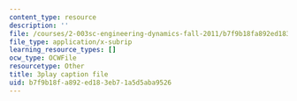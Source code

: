 ```yaml
---
content_type: resource
description: ''
file: /courses/2-003sc-engineering-dynamics-fall-2011/b7f9b18fa892ed183eb71a5d5aba9526_p9DHjoLS3GA.srt
file_type: application/x-subrip
learning_resource_types: []
ocw_type: OCWFile
resourcetype: Other
title: 3play caption file
uid: b7f9b18f-a892-ed18-3eb7-1a5d5aba9526
---
```

